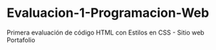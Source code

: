 # Evaluacion-1-Programacion-Web
Primera evaluación de código HTML con Estilos en CSS - Sitio web Portafolio

